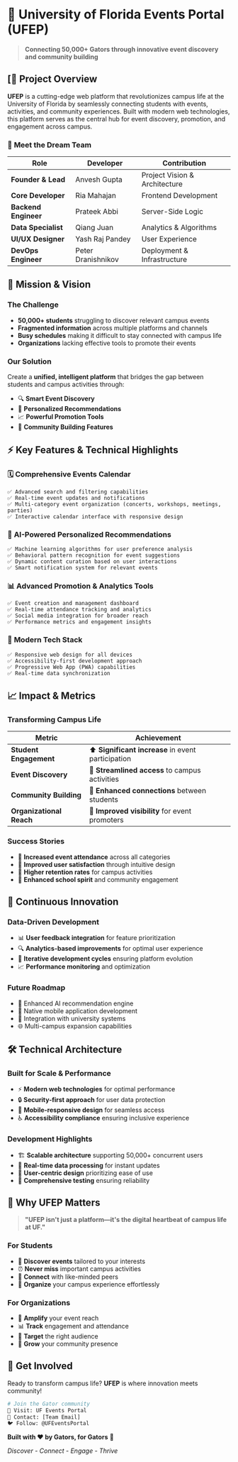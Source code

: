 # 🎉 University of Florida Events Portal (UFEP)

> **Connecting 50,000+ Gators through innovative event discovery and community building**

## [🚀 **Project Overview**

**UFEP** is a cutting-edge web platform that revolutionizes campus life at the University of Florida by seamlessly connecting students with events, activities, and community experiences. Built with modern web technologies, this platform serves as the central hub for event discovery, promotion, and engagement across campus.

### 👥 **Meet the Dream Team**

| Role | Developer | Contribution |
|------|-----------|--------------|
| **Founder & Lead** | Anvesh Gupta | Project Vision & Architecture |
| **Core Developer** | Ria Mahajan | Frontend Development |
| **Backend Engineer** | Prateek Abbi | Server-Side Logic |
| **Data Specialist** | Qiang Juan | Analytics & Algorithms |
| **UI/UX Designer** | Yash Raj Pandey | User Experience |
| **DevOps Engineer** | Peter Dranishnikov | Deployment & Infrastructure |

## 🎯 **Mission & Vision**

### **The Challenge**
- **50,000+ students** struggling to discover relevant campus events
- **Fragmented information** across multiple platforms and channels
- **Busy schedules** making it difficult to stay connected with campus life
- **Organizations** lacking effective tools to promote their events

### **Our Solution**
Create a **unified, intelligent platform** that bridges the gap between students and campus activities through:
- 🔍 **Smart Event Discovery**
- 🎯 **Personalized Recommendations**
- 📈 **Powerful Promotion Tools**
- 🤝 **Community Building Features**

## ⚡ **Key Features & Technical Highlights**

### 🗓️ **Comprehensive Events Calendar**
```
✅ Advanced search and filtering capabilities
✅ Real-time event updates and notifications
✅ Multi-category event organization (concerts, workshops, meetings, parties)
✅ Interactive calendar interface with responsive design
```

### 🤖 **AI-Powered Personalized Recommendations**
```
✅ Machine learning algorithms for user preference analysis
✅ Behavioral pattern recognition for event suggestions
✅ Dynamic content curation based on user interactions
✅ Smart notification system for relevant events
```

### 📊 **Advanced Promotion & Analytics Tools**
```
✅ Event creation and management dashboard
✅ Real-time attendance tracking and analytics
✅ Social media integration for broader reach
✅ Performance metrics and engagement insights
```

### 🎨 **Modern Tech Stack**
```
✅ Responsive web design for all devices
✅ Accessibility-first development approach
✅ Progressive Web App (PWA) capabilities
✅ Real-time data synchronization
```

## 📈 **Impact & Metrics**

### **Transforming Campus Life**

| Metric | Achievement |
|--------|-------------|
| **Student Engagement** | ⬆️ **Significant increase** in event participation |
| **Event Discovery** | 🎯 **Streamlined access** to campus activities |
| **Community Building** | 🤝 **Enhanced connections** between students |
| **Organizational Reach** | 📢 **Improved visibility** for event promoters |

### **Success Stories**
- 🎊 **Increased event attendance** across all categories
- 📱 **Improved user satisfaction** through intuitive design
- 🔄 **Higher retention rates** for campus activities
- 🌟 **Enhanced school spirit** and community engagement

## 🔄 **Continuous Innovation**

### **Data-Driven Development**
- 📊 **User feedback integration** for feature prioritization
- 🔍 **Analytics-based improvements** for optimal user experience
- 🚀 **Iterative development cycles** ensuring platform evolution
- 📈 **Performance monitoring** and optimization

### **Future Roadmap**
- 🤖 Enhanced AI recommendation engine
- 📱 Native mobile application development
- 🔗 Integration with university systems
- 🌐 Multi-campus expansion capabilities

## 🛠️ **Technical Architecture**

### **Built for Scale & Performance**
- ⚡ **Modern web technologies** for optimal performance
- 🔒 **Security-first approach** for user data protection
- 📱 **Mobile-responsive design** for seamless access
- ♿ **Accessibility compliance** ensuring inclusive experience

### **Development Highlights**
- 🏗️ **Scalable architecture** supporting 50,000+ concurrent users
- 🔄 **Real-time data processing** for instant updates
- 🎨 **User-centric design** prioritizing ease of use
- 🧪 **Comprehensive testing** ensuring reliability

## 🎊 **Why UFEP Matters**

> **"UFEP isn't just a platform—it's the digital heartbeat of campus life at UF."**

### **For Students**
- 🎯 **Discover events** tailored to your interests
- ⏰ **Never miss** important campus activities
- 🤝 **Connect** with like-minded peers
- 📅 **Organize** your campus experience effortlessly

### **For Organizations**
- 📢 **Amplify** your event reach
- 📊 **Track** engagement and attendance
- 🎯 **Target** the right audience
- 🚀 **Grow** your community presence

## 🌟 **Get Involved**

Ready to transform campus life? **UFEP** is where innovation meets community!

```bash
# Join the Gator community
🔗 Visit: UF Events Portal
📧 Contact: [Team Email]
🐦 Follow: @UFEventsPortal
```

**Built with ❤️ by Gators, for Gators** 🐊

*Discover -  Connect -  Engage -  Thrive*
